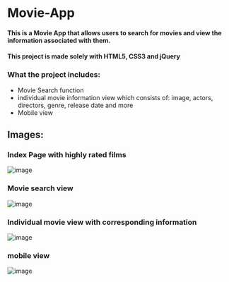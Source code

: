 # Movie-App

#### This is a Movie App that allows users to search for movies and view the information associated with them.
#### This project is made solely with HTML5, CSS3 and jQuery 

### What the project includes:

* Movie Search function
* individual movie information view which consists of: image, actors, directors, genre, release date and more
* Mobile view

##  Images:
### Index Page with highly rated films
![image](https://user-images.githubusercontent.com/70725429/101260327-0447d200-3727-11eb-9b4e-6774c28756ae.png)

### Movie search view
![image](https://user-images.githubusercontent.com/70725429/101260341-16297500-3727-11eb-8a90-98fbe2bfead7.png)

### Individual movie view with corresponding information
![image](https://user-images.githubusercontent.com/70725429/101260353-22adcd80-3727-11eb-894c-942ded4a64e8.png)

### mobile view
![image](https://user-images.githubusercontent.com/70725429/101260355-2f322600-3727-11eb-88e4-e424ffc61487.png)
